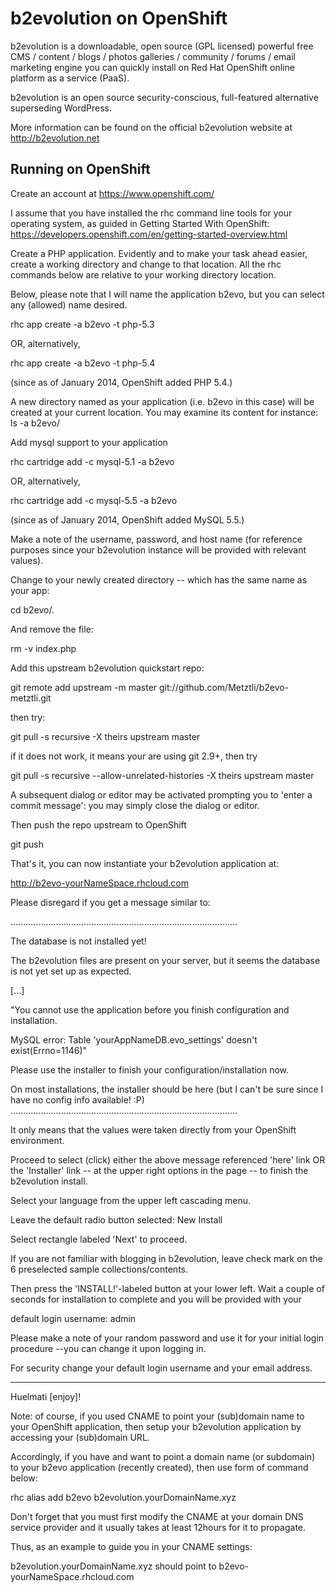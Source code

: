 b2evolution on OpenShift
=========================
b2evolution is a downloadable, open source (GPL licensed) powerful free CMS / content / blogs / photos galleries / community / forums / email marketing engine you can quickly install on Red Hat OpenShift online platform as a service (PaaS).

b2evolution is an open source security-conscious, full-featured alternative superseding WordPress.

More information can be found on the official b2evolution website at http://b2evolution.net

Running on OpenShift
--------------------

Create an account at https://www.openshift.com/

I assume that you have installed the rhc command line tools for your operating system, as guided in Getting Started With OpenShift:
https://developers.openshift.com/en/getting-started-overview.html

Create a PHP application. Evidently and to make your task ahead easier, create a working directory and change to that location.
All the rhc commands below are relative to your working directory location.

Below, please note that I will name the application b2evo, but you can select any (allowed) name desired.

rhc app create -a b2evo -t php-5.3

OR, alternatively,

rhc app create -a b2evo -t php-5.4

(since as of January 2014, OpenShift added PHP 5.4.)

A new directory named as your application (i.e. b2evo in this case) will be created at your current location. You may examine its content
for instance: ls -a b2evo/

Add mysql support to your application
    
rhc cartridge add -c mysql-5.1 -a b2evo

OR, alternatively,

rhc cartridge add -c mysql-5.5 -a b2evo

(since as of January 2014, OpenShift added MySQL 5.5.)

Make a note of the username, password, and host name (for reference purposes since your b2evolution instance will be provided with relevant values).

Change to your newly created directory -- which has the same name as your app:

cd b2evo/.

And remove the file:

rm -v index.php

Add this upstream b2evolution quickstart repo:

git remote add upstream -m master git://github.com/Metztli/b2evo-metztli.git

then try:

git pull -s recursive -X theirs upstream master

if it does not work, it means your are using git 2.9+, then try

git pull -s recursive --allow-unrelated-histories -X theirs upstream master

A subsequent dialog or editor may be activated prompting you to 'enter a commit message': you may simply close the dialog or editor.

Then push the repo upstream to OpenShift

git push

That's it, you can now instantiate your b2evolution application at:

http://b2evo-yourNameSpace.rhcloud.com

Please disregard if you get a message similar to:

..........................................................................................

The database is not installed yet!

The b2evolution files are present on your server, but it seems the database is not yet set up as expected.

[...]

"You cannot use the application before you finish configuration and installation.

MySQL error:
Table 'yourAppNameDB.evo_settings' doesn't exist(Errno=1146)"

Please use the installer to finish your configuration/installation now.

On most installations, the installer should be here (but I can't be sure since I have no config info available! :P)
..........................................................................................

It only means that the values were taken directly from your OpenShift environment.

Proceed to select (click) either the above message referenced 'here' link OR the 'Installer' link -- at the upper right options in the page -- to finish the b2evolution install.

Select your language from the upper left cascading menu.

Leave the default radio button selected: New Install

Select rectangle labeled 'Next' to proceed.

If you are not familiar with blogging in b2evolution, leave check mark on the 6 preselected sample collections/contents.

Then press the 'INSTALL!'-labeled button at your lower left. Wait a couple of seconds for installation to complete and you will be provided with your

default login username: admin

Please make a note of your random password and use it for your initial login procedure --you can change it upon logging in.

For security change your default login username and your email address.


-----------------------------


Huelmati [enjoy]!


Note: of course, if you used CNAME to point your (sub)domain name to your OpenShift application, then setup your b2evolution
application by accessing your (sub)domain URL.

Accordingly, if you have and want to point a domain name (or subdomain) to your b2evo application (recently created), then use form of command below:

rhc alias add b2evo b2evolution.yourDomainName.xyz

Don't forget that you must first modify the CNAME at your domain DNS service provider and it usually takes at least 12hours for it to propagate.

Thus, as an example to guide you in your CNAME settings:

b2evolution.yourDomainName.xyz		 should point to		b2evo-yourNameSpace.rhcloud.com
